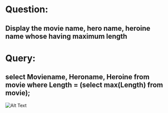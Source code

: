 # Question:
## Display the movie name, hero name, heroine name whose having maximum length
# Query:
## select Moviename, Heroname, Heroine from movie where Length = (select max(Length) from movie);

![Alt Text]()<br />

